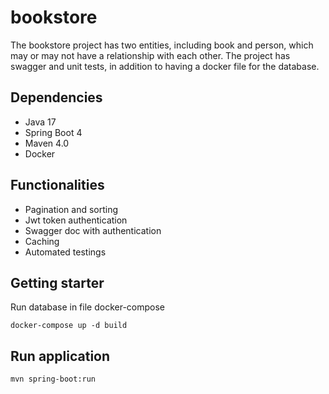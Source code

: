# bookstore
The bookstore project has two entities, including book and person, which may or may not have a relationship with each other. 
The project has swagger and unit tests, in addition to having a docker file for the database.

## Dependencies
- Java 17
- Spring Boot 4
- Maven 4.0
- Docker

## Functionalities
- Pagination and sorting
- Jwt token authentication
- Swagger doc with authentication
- Caching
- Automated testings

## Getting starter
Run database in file docker-compose

    docker-compose up -d build

## Run application
    mvn spring-boot:run

